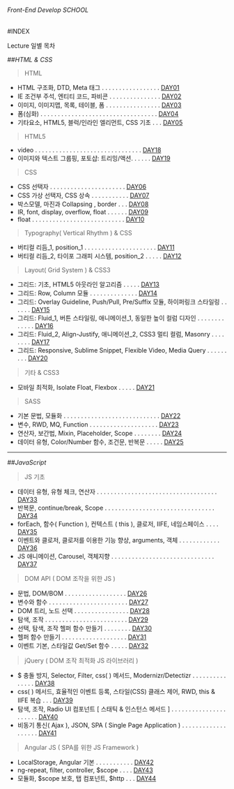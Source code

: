 ###### Front-End Develop SCHOOL

#INDEX

Lecture 일별 목차

##_HTML & CSS_

> HTML

- HTML 구조화, DTD, Meta 태그 . . . . . . . . . . . . . . . . . [DAY01](./Lecture/DAY01/README.md)
- IE 조건부 주석, 엔티티 코드, 파비콘 . . . . . . . . . . . . . . . [DAY02](./Lecture/DAY02/README.md)
- 이미지, 이미지맵, 목록, 테이블, 폼 . . . . . . . . . . . . . . . . [DAY03](./Lecture/DAY03/README.md)
- 폼(심화) . . . . . . . . . . . . . . . . . . . . . . . . . . . . . . . . . . [DAY04](./Lecture/DAY04/README.md)
- 기타요소, HTML5, 블럭/인라인 엘리먼트, CSS 기초 . . . [DAY05](./Lecture/DAY05/README.md)

> HTML5

- video . . . . . . . . . . . . . . . . . . . . . . . . . . . . . . . [DAY18](./Lecture/DAY18/README.md)
- 이미지와 텍스트 그룹핑, 포토샵: 트리밍/액션. . . . . . [DAY19](./Lecture/DAY19/README.md)

> CSS

- CSS 선택자 . . . . . . . . . . . . . . . . . . . . . . [DAY06](./Lecture/DAY06/README.md)
- CSS 가상 선택자, CSS 상속    . . . . . . . . . . . [DAY07](./Lecture/DAY07/README.md)
- 박스모델, 마진과 Collapsing , border . . . [DAY08](./Lecture/DAY08/README.md)
- IR, font, display, overflow, float . . . . . . [DAY09](./Lecture/DAY09/README.md)
- float . . . . . . . . . . . . . . . . . . . . . . . . . . . [DAY10](./Lecture/DAY10/README.md)

> Typography( Vertical Rhythm ) & CSS

- 버티컬 리듬_1, position_1 . . . . . . . . . . . . . . . . . . . . . [DAY11](./Lecture/DAY11/README.md)
- 버티컬 리듬_2, 타이포 그래피 시스템, position_2 . . . . . [DAY12](./Lecture/DAY12/README.md)

> Layout( Grid System ) & CSS3

- 그리드: 기초, HTML5 아웃라인 알고리즘 . . . . . [DAY13](./Lecture/DAY13/README.md)
- 그리드: Row, Column 모듈 . . . . . . . . . . . . . . [DAY14](./Lecture/DAY14/README.md)
- 그리드: Overlay Guideline, Push/Pull, Pre/Suffix 모듈, 하이퍼링크 스타일링 . . . . . . [DAY15](./Lecture/DAY15/README.md)
- 그리드: Fluid_1, 버튼 스타일링, 애니메이션_1, 동일한 높이 컬럼 디자인 . . . . . . . . . . . . . [DAY16](./Lecture/DAY16/README.md)
- 그리드: Fluid_2, Align-Justify, 애니메이션_2, CSS3 멀티 컬럼, Masonry  . . . . . . . . [DAY17](./Lecture/DAY17/README.md)
- 그리드: Responsive, Sublime Snippet, Flexible Video, Media Query . . . . . . . . . [DAY20](./Lecture/DAY20/README.md)

> 기타 & CSS3

- 모바일 최적화, Isolate Float, Flexbox . . . . . [DAY21](./Lecture/DAY21/README.md)

> SASS

- 기본 문법, 모듈화 . . . . . . . . . . . . . . . . . . . . . . . . . . . . [DAY22](./Lecture/DAY22/README.md)
- 변수, RWD, MQ, Function . . . . . . . . . . . . . . . . . . . . [DAY23](./Lecture/DAY23/README.md)
- 연산자, 보간법, Mixin, Placeholder, Scope . . . . . . . . [DAY24](./Lecture/DAY24/README.md)
- 데이터 유형, Color/Number 함수, 조건문, 반복문 . . . . . [DAY25](./Lecture/DAY25/README.md)

---

##_JavaScript_

> JS 기초

- 데이터 유형, 유형 체크, 연산자 . . . . . . . . . . . . . . . . . . . . . . . . . . . . . . . . . . . [DAY33](./Lecture/DAY33/README.md)
- 반복문, continue/break, Scope . . . . . . . . . . . . . . . . . . . . . . . . . . . . . . . . [DAY34](./Lecture/DAY34/README.md)
- forEach, 함수( Function ), 컨텍스트 ( this ), 클로저, IIFE, 네임스페이스 . . . . [DAY35](./Lecture/DAY35/README.md)
- 이벤트와 클로저, 클로저를 이용한 기능 향상, arguments, 객체 . . . . . . . . . . . . [DAY36](./Lecture/DAY36/README.md)
- JS 애니메이션, Carousel, 객체지향 . . . . . . . . . . . . . . . . . . . . . . . . . . . . . . [DAY37](./Lecture/DAY37/README.md)

> DOM API ( DOM 조작을 위한 JS )

- 문법, DOM/BOM . . . . . . . . . . . . . . . . . . [DAY26](./Lecture/DAY26/README.md)
- 변수와 함수 . . . . . . . . . . . . . . . . . . . . . . . [DAY27](./Lecture/DAY27/README.md)
- DOM 트리, 노드 선택 . . . . . . . . . . . . . . . . [DAY28](./Lecture/DAY28/README.md)
- 탐색, 조작 . . . . . . . . . . . . . . . . . . . . . . . . [DAY29](./Lecture/DAY29/README.md)
- 선택, 탐색, 조작 헬퍼 함수 만들기 . . . . . . . . [DAY30](./Lecture/DAY30/README.md)
- 헬퍼 함수 만들기 . . . . . . . . . . . . . . . . . . . [DAY31](./Lecture/DAY31/README.md)
- 이벤트 기본, 스타일값 Get/Set 함수 . . . . . [DAY32](./Lecture/DAY32/README.md)

> jQuery ( DOM 조작 최적화 JS 라이브러리 )

- $ 충돌 방지, Selector, Filter, css( ) 메서드, Modernizr/Detectizr . . . . . . . . . . . . . . . [DAY38](./Lecture/DAY38/README.md)
- css( ) 메서드, 효율적인 이벤트 등록, 스타일(CSS) 클래스 제어, RWD, this & IIFE 복습 . . . [DAY39](./Lecture/DAY39/README.md)
- 탐색, 조작, Radio UI 컴포넌트 [ 스태틱 & 인스턴스 메서드 ] . . . . . . . . . . . . . . . . . . . . . . [DAY40](./Lecture/DAY40/README.md)
- 비동기 통신( Ajax ), JSON, SPA ( Single Page Application ) . . . . . . . . . . . . . . . . . . . [DAY41](./Lecture/DAY40/README.md)

> Angular JS ( SPA를 위한 JS Framework )

- LocalStorage, Angular 기본 . . . . . . . . . . . [DAY42](./Lecture/DAY40/README.md)
- ng-repeat, filter, controller, $scope . . . . [DAY43](./Lecture/DAY40/README.md)
- 모듈화, $scope 보호, 탭 컴포넌트, $http . . . [DAY44](./Lecture/DAY40/README.md)

